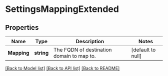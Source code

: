 # SettingsMappingExtended

## Properties
Name | Type | Description | Notes
------------ | ------------- | ------------- | -------------
**Mapping** | **string** | The FQDN of destination domain to map to. | [default to null]

[[Back to Model list]](../README.md#documentation-for-models) [[Back to API list]](../README.md#documentation-for-api-endpoints) [[Back to README]](../README.md)


